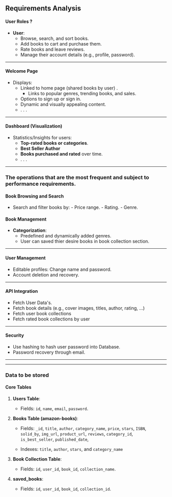 ## Requirements Analysis

#### **User Roles** ?

<!--
- **Admin**:
    - Manage book inventory (add, update, delete books).
    - View all user activities and stats.
 -->

- **User**:
    - Browse, search, and sort books.
    - Add books to cart and purchase them.
    - Rate books and leave reviews.
    - Manage their account details (e.g., profile, password).

---

#### **Welcome Page**

- Displays:
    - Linked to home page (shared books by user) .
        - Links to popular genres, trending books, and sales.
    - Options to sign up or sign in.
    - Dynamic and visually appealing content.
    - . . .

---

#### **Dashboard (Visualization)**

- Statistics/Insights for users:
    - **Top-rated books or categories**.
    - **Best Seller Author**
    - **Books purchased and rated** over time.
    - . . .

---

### **The operations that are the most frequent and subject to performance requirements.**

#### **Book Browsing and Search**

- Search and filter books by: - Price range. - Rating. - Genre.
    <!--
            - Sorting options:
            - Paid.
            - Free.
            - Highest Rated.
          -->

#### **Book Management**

- **Categorization**:
    - Predefined and dynamically added genres.
    - User can saved thier desire books in book collection section.

---

#### **User Management**

- Editable profiles: Change name and password.
- Account deletion and recovery.

---

#### **API Integration**

- Fetch User Data's.
- Fetch book details (e.g., cover images, titles, author, rating, ...)
- Fetch user book collections
- Fetch rated book collections by user

---

#### **Security**

- Use hashing to hash user password into Database.
- Password recovery through email.

---

<!-- #### **Additional Features**

- Book reviews, in addition to star ratings by user.
-->

---

### **Data to be stored**

#### **Core Tables**

1. **Users Table**:

    - Fields: `id`, `name`, `email`, `password`.

2. **Books Table (amazon-books)**:

    - Fields: `_id`, `title`, `author`, `category_name`, `price`, `stars`, `ISBN`, `solid_by`, `img_url`, `product_url`, `reviews`,
      `category_id`, `is_best_seller`, `published_date`,

    - Indexes: `title`, `author`, `stars`, and `category_name`

3. **Book Collection Table**:

    - Fields: `id`, `user_id`, `book_id`, `collection_name`.

4. **saved_books**:

    - Fields: `id`, `user_id`, `book_id`, `collection_id`.
